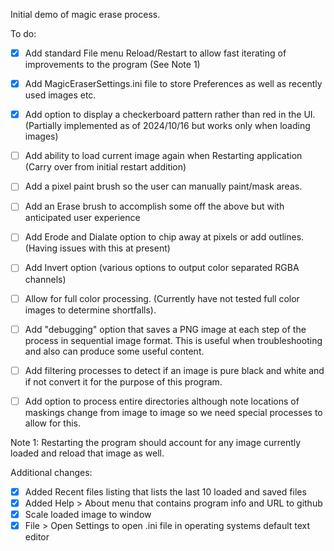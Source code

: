 Initial demo of magic erase process.

To do:

- [x] Add standard File menu Reload/Restart to allow fast iterating of improvements to the program (See Note 1)

- [x] Add MagicEraserSettings.ini file to store Preferences as well as recently used images etc.

- [x] Add option to display a checkerboard pattern rather than red in the UI.  (Partially implemented as of 2024/10/16 but works only when loading images)

- [ ] Add ability to load current image again when Restarting application (Carry over from initial restart addition) 

- [ ] Add a pixel paint brush so the user can manually paint/mask areas.

- [ ] Add an Erase brush to accomplish some off the above but with anticipated user experience

- [ ] Add Erode and Dialate option to chip away at pixels or add outlines.  (Having issues with this at present)

- [ ] Add Invert option (various options to output color separated RGBA channels)

- [ ] Allow for full color processing.  (Currently have not tested full color images to determine shortfalls).

- [ ] Add "debugging" option that saves a PNG image at each step of the process in sequential image format.  This is useful when troubleshooting and also can produce some useful content.

- [ ] Add filtering processes to detect if an image is pure black and white and if not convert it for the purpose of this program.

- [ ] Add option to process entire directories although note locations of maskings change from image to image so we need special processes to allow for this.

Note 1:  Restarting the program should account for any image currently loaded and reload that image as well.

Additional changes:
- [x] Added Recent files listing that lists the last 10 loaded and saved files
- [x] Added Help > About menu that contains program info and URL to github
- [x] Scale loaded image to window
- [x] File > Open Settings to open .ini file in operating systems default text editor 
